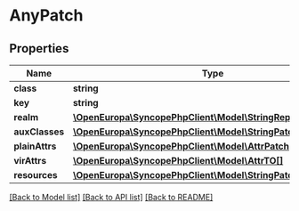# AnyPatch

## Properties
Name | Type | Description | Notes
------------ | ------------- | ------------- | -------------
**class** | **string** |  | 
**key** | **string** |  | 
**realm** | [**\OpenEuropa\SyncopePhpClient\Model\StringReplacePatchItem**](StringReplacePatchItem.md) |  | [optional] 
**auxClasses** | [**\OpenEuropa\SyncopePhpClient\Model\StringPatchItem[]**](StringPatchItem.md) |  | [optional] 
**plainAttrs** | [**\OpenEuropa\SyncopePhpClient\Model\AttrPatch[]**](AttrPatch.md) |  | [optional] 
**virAttrs** | [**\OpenEuropa\SyncopePhpClient\Model\AttrTO[]**](AttrTO.md) |  | [optional] 
**resources** | [**\OpenEuropa\SyncopePhpClient\Model\StringPatchItem[]**](StringPatchItem.md) |  | [optional] 

[[Back to Model list]](../README.md#documentation-for-models) [[Back to API list]](../README.md#documentation-for-api-endpoints) [[Back to README]](../README.md)


